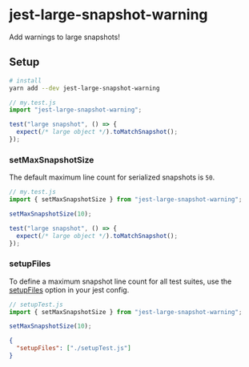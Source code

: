 # jest-large-snapshot-warning

Add warnings to large snapshots!

## Setup

```bash
# install
yarn add --dev jest-large-snapshot-warning
```

```js
// my.test.js
import "jest-large-snapshot-warning";

test("large snapshot", () => {
  expect(/* large object */).toMatchSnapshot();
});
```

### setMaxSnapshotSize

The default maximum line count for serialized snapshots is `50`.

```js
// my.test.js
import { setMaxSnapshotSize } from "jest-large-snapshot-warning";

setMaxSnapshotSize(10);

test("large snapshot", () => {
  expect(/* large object */).toMatchSnapshot();
});
```

### setupFiles

To define a maximum snapshot line count for all test suites, use the [setupFiles](https://jestjs.io/docs/en/configuration.html#setupfiles-array) option in your jest config.

```js
// setupTest.js
import { setMaxSnapshotSize } from "jest-large-snapshot-warning";

setMaxSnapshotSize(10);
```

```json
{
  "setupFiles": ["./setupTest.js"]
}
```
